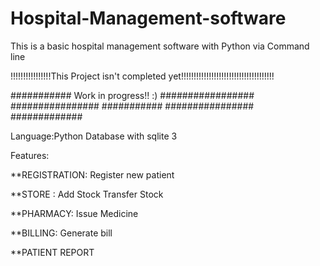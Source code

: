 # Hospital-Management-software
This is a basic hospital management software with Python via Command line

!!!!!!!!!!!!!!!!This Project isn't completed yet!!!!!!!!!!!!!!!!!!!!!!!!!!!!!!!!!!!!!

###########                           Work in progress!! :)                           #################
           ################ ###########                 ################ #############
           
 Language:Python
 Database with sqlite 3

Features:

**REGISTRATION:
       Register new patient 

**STORE :
      Add Stock
      Transfer Stock

**PHARMACY:
       Issue Medicine
       
**BILLING:
      Generate bill
      
      
      
**PATIENT REPORT


       
